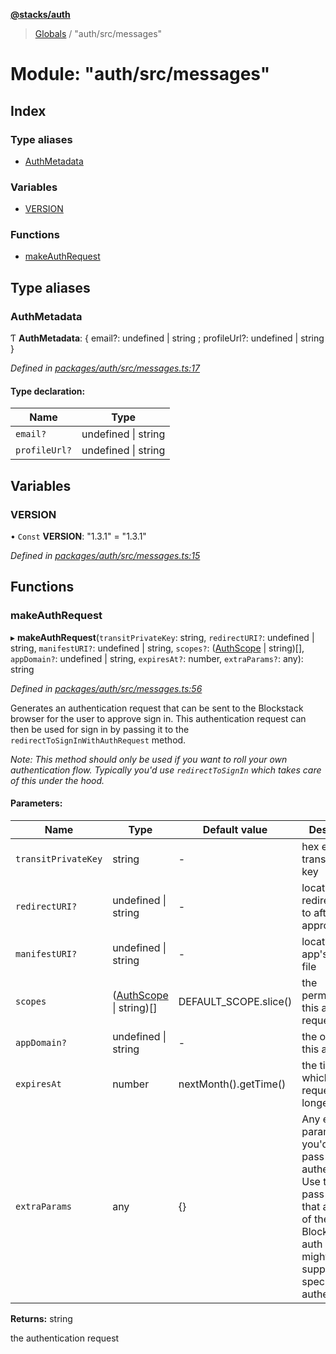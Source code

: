 **[@stacks/auth](../README.md)**

> [Globals](../globals.md) / "auth/src/messages"

# Module: "auth/src/messages"

## Index

### Type aliases

- [AuthMetadata](_auth_src_messages_.md#authmetadata)

### Variables

- [VERSION](_auth_src_messages_.md#version)

### Functions

- [makeAuthRequest](_auth_src_messages_.md#makeauthrequest)

## Type aliases

### AuthMetadata

Ƭ **AuthMetadata**: { email?: undefined \| string ; profileUrl?: undefined \| string }

_Defined in [packages/auth/src/messages.ts:17](https://github.com/blockstack/blockstack.js/blob/26419086/packages/auth/src/messages.ts#L17)_

#### Type declaration:

| Name          | Type                |
| ------------- | ------------------- |
| `email?`      | undefined \| string |
| `profileUrl?` | undefined \| string |

## Variables

### VERSION

• `Const` **VERSION**: \"1.3.1\" = "1.3.1"

_Defined in [packages/auth/src/messages.ts:15](https://github.com/blockstack/blockstack.js/blob/26419086/packages/auth/src/messages.ts#L15)_

## Functions

### makeAuthRequest

▸ **makeAuthRequest**(`transitPrivateKey`: string, `redirectURI?`: undefined \| string, `manifestURI?`: undefined \| string, `scopes?`: ([AuthScope](../enums/_auth_src_constants_.authscope.md) \| string)[], `appDomain?`: undefined \| string, `expiresAt?`: number, `extraParams?`: any): string

_Defined in [packages/auth/src/messages.ts:56](https://github.com/blockstack/blockstack.js/blob/26419086/packages/auth/src/messages.ts#L56)_

Generates an authentication request that can be sent to the Blockstack
browser for the user to approve sign in. This authentication request can
then be used for sign in by passing it to the `redirectToSignInWithAuthRequest`
method.

_Note: This method should only be used if you want to roll your own authentication
flow. Typically you'd use `redirectToSignIn` which takes care of this
under the hood._

#### Parameters:

| Name                | Type                                                                  | Default value         | Description                                                                                                                                                                            |
| ------------------- | --------------------------------------------------------------------- | --------------------- | -------------------------------------------------------------------------------------------------------------------------------------------------------------------------------------- |
| `transitPrivateKey` | string                                                                | -                     | hex encoded transit private key                                                                                                                                                        |
| `redirectURI?`      | undefined \| string                                                   | -                     | location to redirect user to after sign in approval                                                                                                                                    |
| `manifestURI?`      | undefined \| string                                                   | -                     | location of this app's manifest file                                                                                                                                                   |
| `scopes`            | ([AuthScope](../enums/_auth_src_constants_.authscope.md) \| string)[] | DEFAULT_SCOPE.slice() | the permissions this app is requesting                                                                                                                                                 |
| `appDomain?`        | undefined \| string                                                   | -                     | the origin of this app                                                                                                                                                                 |
| `expiresAt`         | number                                                                | nextMonth().getTime() | the time at which this request is no longer valid                                                                                                                                      |
| `extraParams`       | any                                                                   | {}                    | Any extra parameters you'd like to pass to the authenticator. Use this to pass options that aren't part of the Blockstack auth spec, but might be supported by special authenticators. |

**Returns:** string

the authentication request
